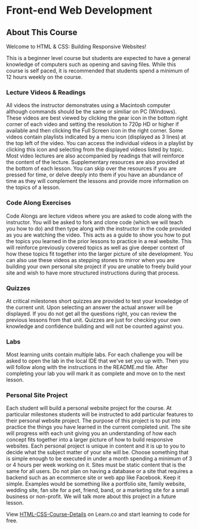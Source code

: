 # Front-end Web Development

## About This Course

Welcome to HTML & CSS: Building Responsive Websites!

This is a beginner level course but students are expected to have a general knowledge of computers such as opening and saving files. While this course is self paced, it is recommended that students spend a minimum of 12 hours weekly on the course.

### Lecture Videos & Readings

All videos the instructor demonstrates using a Macintosh computer although commands should be the same or similiar on PC (Windows). These videos are best viewed by clicking the gear icon in the bottom right corner of each video and setting the resolution to 720p HD or higher if available and then clicking the Full Screen icon in the right corner. Some videos contain playlists indicated by a menu icon (displayed as 3 lines) at the top left of the video. You can access the individual videos in a playlist by clicking this icon and selecting from the displayed videos listed by topic.  Most video lectures are also accompanied by readings that will reinforce the content of the lecture. Supplementary resources are also provided at the bottom of each lesson. You can skip over the resources if you are pressed for time, or delve deeply into them if you have an abundance of time as they will complement the lessons and provide more information on the topics of a lesson.

### Code Along Exercises

Code Alongs are lecture videos where you are asked to code along with the instructor. You will be asked to fork and clone code (which we will teach you how to do) and then type along with the instructor in the code provided as you are watching the video. This acts as a guide to show you how to put the topics you learned in the prior lessons to practice in a real website. This will reinforce previously covered topics as well as give deeper context of how these topics fit together into the larger picture of site development. You can also use these videos as stepping stones to mirror when you are building your own personal site project if you are unable to freely build your site and wish to have more structured instructions during that process.

### Quizzes

At critical milestones short quizzes are provided to test your knowledge of the current unit. Upon selecting an answer the actual answer will be displayed. If you do not get all the questions right, you can review the previous lessons from that unit. Quizzes are just for checking your own knowledge and confidence building and will not be counted against you.

### Labs

Most learning units contain multiple labs. For each challenge you will be asked to open the lab in the local IDE that we've set you up with. Then you will follow along with the instructions in the README.md file. After completing your lab you will mark it as complete and move on to the next lesson. 

### Personal Site Project

Each student will build a personal website project for the course. At particular milestones students will be instructed to add particular features to their personal website project. The purpose of this project is to put into practice the things you have learned in the current completed unit. The site will progress with each unit giving you an understanding of how each concept fits together into a larger picture of how to build responsive websites. Each personal project is unique in content and it is up to you to decide what the subject matter of your site will be. Choose something that is simple enough to be executed in under a month spending a minimum of 3 or 4 hours per week working on it. Sites must be static content that is the same for all users. Do not plan on having a database or a site that requires a backend such as an ecommerce site or web app like Facebook. Keep it simple. Examples would be something like a portfolio site, family website, wedding site, fan site for a pet, friend, band, or a marketing site for a small business or non-profit. We will talk more about this project in a future lesson.

<p class='util--hide'>View <a href='https://learn.co/lessons/html-css-course-details'>HTML-CSS-Course-Details</a> on Learn.co and start learning to code for free.</p>
